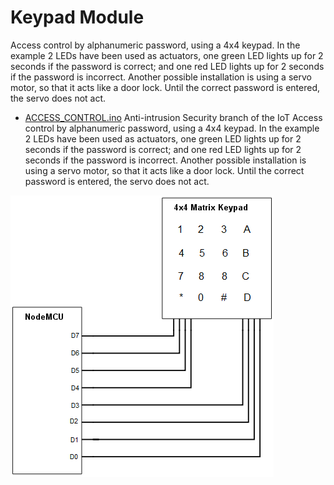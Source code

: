 # Keypad Module

Access control by alphanumeric password, using a 4x4 keypad.
In the example 2 LEDs have been used as actuators, one green LED lights up for 2 seconds if the password is correct; and one red LED lights up for 2 seconds if the password is incorrect.
Another possible installation is using a servo motor, so that it acts like a door lock. Until the correct password is entered, the servo does not act.

- [ACCESS_CONTROL.ino](ACCESS_CONTROL.ino)
Anti-intrusion Security branch of the IoT
Access control by alphanumeric password, using a 4x4 keypad.
In the example 2 LEDs have been used as actuators, one green LED lights up for 2 seconds if the password is correct; and one red LED lights up for 2 seconds if the password is incorrect.
Another possible installation is using a servo motor, so that it acts like a door lock. Until the correct password is entered, the servo does not act.

![Wiring example](nodemcu-4x4-matrix-keypad-diagram.png)


